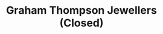 ---
title: "Graham Thompson Jewellers (Closed)"
url: /grimsby/graham-thompson-jewellers-closed/
shop: jewelry
---
